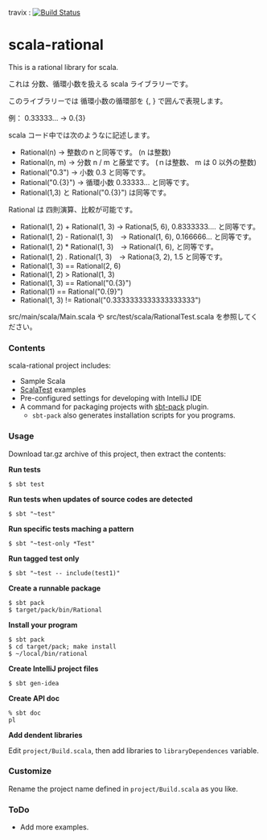 

travix : [![Build Status](https://travis-ci.org/katoy/scala_rational.png?branch=master)](https://travis-ci.org/katoy/scala_rational)

scala-rational
==============

This is a rational library for scala.

これは 分数、循環小数を扱える scala ライブラリーです。

このライブラリーでは 循環小数の循環部を {, } で囲んで表現します。

例： 0.33333...   -> 0.{3}

scala コード中では次のようなに記述します。
- Rational(n)    -> 整数のｎと同等です。 (n は整数)
- Rational(n, m) -> 分数 n / m と藤堂です。 (ｎは整数、 m は 0 以外の整数)
- Rational("0.3") -> 小数 0.3 と同等です。
- Rational("0.{3}") -> 循環小数 0.33333... と同等です。
- Rational(1,3) と Rational("0.{3}") は同等です。

Rational は 四則演算、比較が可能です。
- Rational(1, 2) + Rational(1, 3)  -> Rationa(5, 6), 0.8333333.... と同等です。
- Rational(1, 2) - Rational(1, 3)　-> Rational(1, 6), 0.166666... と同等です。
- Rational(1, 2) * Rational(1, 3)　-> Rational(1, 6), と同等です。
- Rational(1, 2) . Rational(1, 3)　-> Rationa(3, 2), 1.5 と同等です。
- Rational(1, 3) == Rational(2, 6)
- Rational(1, 2) > Rational(1, 3)
- Rational(1, 3) == Rational("0.{3}")
- Rational(1) == Rational("0.{9}")
- Rational(1, 3) != Rational("0.3333333333333333333")

src/main/scala/Main.scala や src/test/scala/RationalTest.scala  を参照してください。

### Contents

scala-rational project includes:
- Sample Scala 
- [ScalaTest](http://www.scalatest.org/) examples
- Pre-configured settings for developing with IntelliJ IDE
- A command for packaging projects with [sbt-pack](http://github.com/xerial/sbt-pack) plugin.
  - `sbt-pack` also generates installation scripts for you programs.

### Usage

Download tar.gz archive of this project, then extract the contents:

**Run tests**

    $ sbt test

**Run tests when updates of source codes are detected**
   
    $ sbt "~test"

**Run specific tests maching a pattern**

    $ sbt "~test-only *Test"

**Run tagged test only**

    $ sbt "~test -- include(test1)"

**Create a runnable package**
  
    $ sbt pack
    $ target/pack/bin/Rational


**Install your program**

    $ sbt pack
    $ cd target/pack; make install
    $ ~/local/bin/rational


**Create IntelliJ project files**

    $ sbt gen-idea

**Create API doc**

    % sbt doc
	pl

**Add dendent libraries**

Edit `project/Build.scala`, then add libraries to `libraryDependences` variable.

### Customize

Rename the project name defined in `project/Build.scala` as you like.

### ToDo

- Add more examples.

